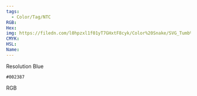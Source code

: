 ```yaml
---
tags:
  - Color/Tag/NTC
RGB:
Hex:
img: https://filedn.com/l0hpzxl1f01yT7GHxtF8cyk/Color%20Snake/SVG_Tumb%20Mass%20No%20Name/002387.svg
CMYK:
HSL:
Name:
---
```

Resolution Blue
```palette
#002387
```
RGB
